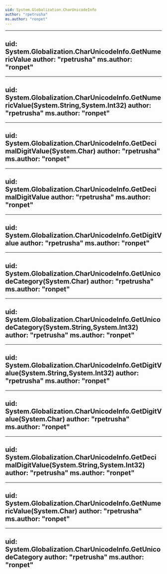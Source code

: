 ```yaml
---
uid: System.Globalization.CharUnicodeInfo
author: "rpetrusha"
ms.author: "ronpet"
---
```


---
uid: System.Globalization.CharUnicodeInfo.GetNumericValue
author: "rpetrusha"
ms.author: "ronpet"
---

---
uid: System.Globalization.CharUnicodeInfo.GetNumericValue(System.String,System.Int32)
author: "rpetrusha"
ms.author: "ronpet"
---

---
uid: System.Globalization.CharUnicodeInfo.GetDecimalDigitValue(System.Char)
author: "rpetrusha"
ms.author: "ronpet"
---

---
uid: System.Globalization.CharUnicodeInfo.GetDecimalDigitValue
author: "rpetrusha"
ms.author: "ronpet"
---

---
uid: System.Globalization.CharUnicodeInfo.GetDigitValue
author: "rpetrusha"
ms.author: "ronpet"
---

---
uid: System.Globalization.CharUnicodeInfo.GetUnicodeCategory(System.Char)
author: "rpetrusha"
ms.author: "ronpet"
---

---
uid: System.Globalization.CharUnicodeInfo.GetUnicodeCategory(System.String,System.Int32)
author: "rpetrusha"
ms.author: "ronpet"
---

---
uid: System.Globalization.CharUnicodeInfo.GetDigitValue(System.String,System.Int32)
author: "rpetrusha"
ms.author: "ronpet"
---

---
uid: System.Globalization.CharUnicodeInfo.GetDigitValue(System.Char)
author: "rpetrusha"
ms.author: "ronpet"
---

---
uid: System.Globalization.CharUnicodeInfo.GetDecimalDigitValue(System.String,System.Int32)
author: "rpetrusha"
ms.author: "ronpet"
---

---
uid: System.Globalization.CharUnicodeInfo.GetNumericValue(System.Char)
author: "rpetrusha"
ms.author: "ronpet"
---

---
uid: System.Globalization.CharUnicodeInfo.GetUnicodeCategory
author: "rpetrusha"
ms.author: "ronpet"
---
